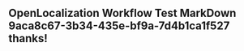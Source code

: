 <properties
ms.topic="hero-topic"
ms.test1="hero-topic"
ms.test2="test"/>


## OpenLocalization Workflow Test MarkDown 9aca8c67-3b34-435e-bf9a-7d4b1ca1f527 thanks!



<!--HONumber=Jul16_HO3-->


